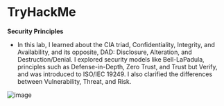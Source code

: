 # TryHackMe

**Security Principles**
- In this lab, I learned about the CIA triad, Confidentiality, Integrity, and Availability, and its opposite, DAD: Disclosure, Alteration, and Destruction/Denial. I explored security models like Bell-LaPadula, principles such as Defense-in-Depth, Zero Trust, and Trust but Verify, and was introduced to ISO/IEC 19249. I also clarified the differences between Vulnerability, Threat, and Risk.
 
![image](https://github.com/user-attachments/assets/e666ac96-ef8b-49d3-a00d-981ef7b5a073)
